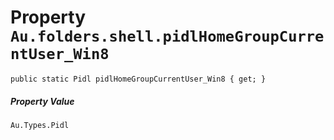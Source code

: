 # Property `Au.folders.shell.pidlHomeGroupCurrentUser_Win8`

```
public static Pidl pidlHomeGroupCurrentUser_Win8 { get; }
```

##### Property Value

`Au.Types.Pidl`